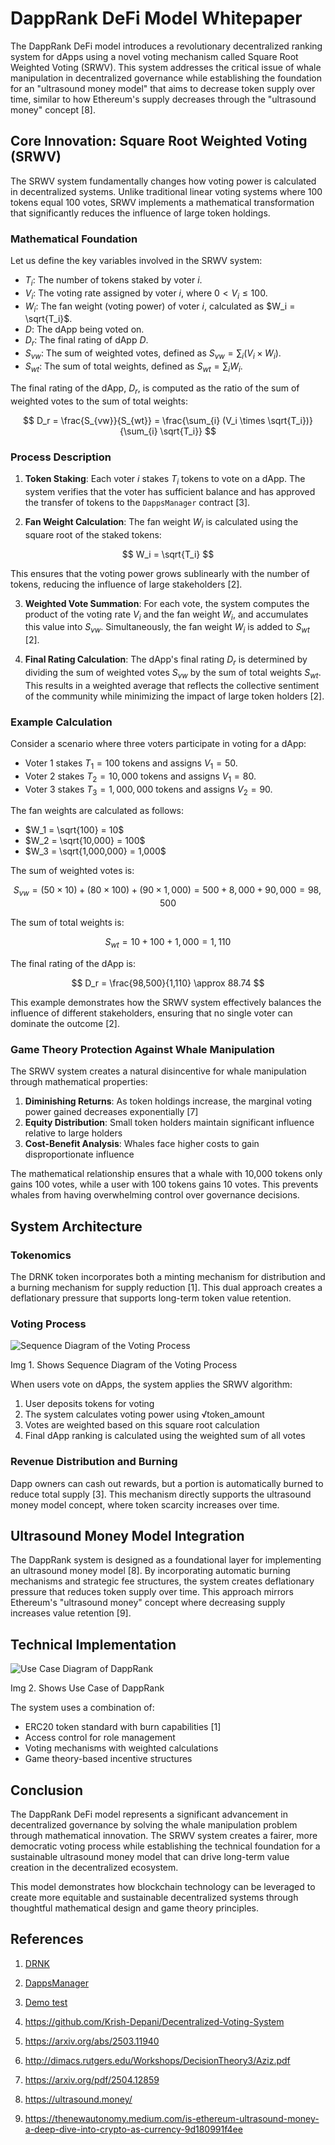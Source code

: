 # DappRank DeFi Model Whitepaper

The DappRank DeFi model introduces a revolutionary decentralized ranking system
for dApps using a novel voting mechanism called Square Root Weighted Voting
(SRWV). This system addresses the critical issue of whale manipulation in
decentralized governance while establishing the foundation for an
"ultrasound money model" that aims to decrease token supply over time,
similar to how Ethereum's supply decreases through the "ultrasound money"
concept [8].

## Core Innovation: Square Root Weighted Voting (SRWV)

The SRWV system fundamentally changes how voting power is calculated in
decentralized systems. Unlike traditional linear voting systems where 100
tokens equal 100 votes, SRWV implements a mathematical transformation that
significantly reduces the influence of large token holdings.

### Mathematical Foundation

Let us define the key variables involved in the SRWV system:

- $T_i$: The number of tokens staked by voter $i$.
- $V_i$: The voting rate assigned by voter $i$, where $0 < V_i \leq 100$.
- $W_i$: The fan weight (voting power) of voter $i$, calculated as $W_i = \sqrt{T_i}$.
- $D$: The dApp being voted on.
- $D_r$: The final rating of dApp $D$.
- $S_{vw}$: The sum of weighted votes, defined as $S_{vw} = \sum_{i} (V_i \times W_i)$.
- $S_{wt}$: The sum of total weights, defined as $S_{wt} = \sum_{i} W_i$.

The final rating of the dApp, $D_r$, is computed as the ratio
of the sum of weighted votes to the sum of total weights:

$$
D_r = \frac{S_{vw}}{S_{wt}} = \frac{\sum_{i} (V_i \times \sqrt{T_i})}{\sum_{i} \sqrt{T_i}}
$$

### Process Description

1. **Token Staking**: Each voter $i$ stakes $T_i$ tokens to vote on a dApp. The
   system verifies that the voter has sufficient balance and has approved the
   transfer of tokens to the `DappsManager` contract [3].

2. **Fan Weight Calculation**: The fan weight $W_i$ is calculated using the
   square root of the staked tokens:

$$
W_i = \sqrt{T_i}
$$

   This ensures that the voting power grows sublinearly with the number of
   tokens, reducing the influence of large stakeholders [2].

3. **Weighted Vote Summation**: For each vote, the system computes the product
   of the voting rate $V_i$ and the fan weight $W_i$, and accumulates this
   value into $S_{vw}$. Simultaneously, the fan weight $W_i$ is added to $S_{wt}$ [2].

4. **Final Rating Calculation**: The dApp's final rating $D_r$ is determined
   by dividing the sum of weighted votes $S_{vw}$ by the sum of total weights
   $S_{wt}$. This results in a weighted average that reflects the collective
   sentiment of the community while minimizing the impact of large token
   holders [2].

### Example Calculation

Consider a scenario where three voters participate in voting for a dApp:

- Voter 1 stakes $T_1 = 100$ tokens and assigns $V_1 = 50$.
- Voter 2 stakes $T_2 = 10,000$ tokens and assigns $V_1 = 80$.
- Voter 3 stakes $T_3 = 1,000,000$ tokens and assigns $V_2 = 90$.

The fan weights are calculated as follows:
- $W_1 = \sqrt{100} = 10$
- $W_2 = \sqrt{10,000} = 100$
- $W_3 = \sqrt{1,000,000} = 1,000$

The sum of weighted votes is:

$$
S_{vw} = (50 \times 10) + (80 \times 100) + (90 \times 1,000) = 500 + 8,000 + 90,000 = 98,500
$$

The sum of total weights is:

$$
S_{wt} = 10 + 100 + 1,000 = 1,110
$$

The final rating of the dApp is:

$$
D_r = \frac{98,500}{1,110} \approx 88.74
$$

This example demonstrates how the SRWV system effectively balances the
influence of different stakeholders, ensuring that no single voter can dominate
the outcome [2].

### Game Theory Protection Against Whale Manipulation

The SRWV system creates a natural disincentive for whale manipulation through
mathematical properties:

1. **Diminishing Returns**: As token holdings increase, the marginal voting
power gained decreases exponentially [7]
2. **Equity Distribution**: Small token holders maintain significant influence
relative to large holders
3. **Cost-Benefit Analysis**: Whales face higher costs to gain disproportionate
influence

The mathematical relationship ensures that a whale with 10,000 tokens only
gains 100 votes, while a user with 100 tokens gains 10 votes. This prevents
whales from having overwhelming control over governance decisions.

## System Architecture

### Tokenomics

The DRNK token incorporates both a minting mechanism for distribution and a
burning mechanism for supply reduction [1]. This dual approach creates a
deflationary pressure that supports long-term token value retention.

### Voting Process

![Sequence Diagram of the Voting Process](./models/demo_long.svg)

Img 1. Shows Sequence Diagram of the Voting Process

When users vote on dApps, the system applies the SRWV algorithm:

1. User deposits tokens for voting
2. The system calculates voting power using √token_amount
3. Votes are weighted based on this square root calculation
4. Final dApp ranking is calculated using the weighted sum of all votes

### Revenue Distribution and Burning

Dapp owners can cash out rewards, but a portion is automatically burned to
reduce total supply [3]. This mechanism directly supports the ultrasound money
model concept, where token scarcity increases over time.

## Ultrasound Money Model Integration

The DappRank system is designed as a foundational layer for implementing an
ultrasound money model [8]. By incorporating automatic burning mechanisms and
strategic fee structures, the system creates deflationary pressure that reduces
token supply over time. This approach mirrors Ethereum's "ultrasound money"
concept where decreasing supply increases value retention [9].

## Technical Implementation

![Use Case Diagram of DappRank](./models/use_case.svg)

Img 2. Shows Use Case of DappRank

The system uses a combination of:
- ERC20 token standard with burn capabilities [1]
- Access control for role management
- Voting mechanisms with weighted calculations
- Game theory-based incentive structures

## Conclusion

The DappRank DeFi model represents a significant advancement in decentralized
governance by solving the whale manipulation problem through mathematical
innovation. The SRWV system creates a fairer, more democratic voting process
while establishing the technical foundation for a sustainable ultrasound money
model that can drive long-term value creation in the decentralized
ecosystem.

This model demonstrates how blockchain technology can be leveraged to create
more equitable and sustainable decentralized systems through thoughtful
mathematical design and game theory principles.

## References

1. [DRNK](./src-sc/DRNK.sol)

2. [DappsManager](./src-sc/DappsManager.sol)

3. [Demo test](./test/DappsManager.t.sol)

4. https://github.com/Krish-Depani/Decentralized-Voting-System

5. https://arxiv.org/abs/2503.11940

6. http://dimacs.rutgers.edu/Workshops/DecisionTheory3/Aziz.pdf

7. https://arxiv.org/pdf/2504.12859

8. https://ultrasound.money/

9. https://thenewautonomy.medium.com/is-ethereum-ultrasound-money-a-deep-dive-into-crypto-as-currency-9d180991f4ee
